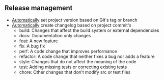 ## Release management

* [Automatically](https://innersource.soprasteria.com/dxp/dxp-core/common-librairies/dxp-gradle/blob/master/src/main/kotlin/com/soprabanking/dxp/project/DxpProject.kt#L98)
 set project version based on Git's tag or branch
* [Automatically](https://innersource.soprasteria.com/dxp/dxp-core/common-librairies/dxp-gradle/blob/master/src/main/kotlin/com/soprabanking/dxp/Changelog.kt)
 create changelog based on project commit's
    * build: Changes that affect the build system or external dependencies
    * docs: Documentation only changes
    * feat: A new feature
    * fix: A bug fix
    * perf: A code change that improves performance
    * refactor: A code change that neither fixes a bug nor adds a feature
    * style: Changes that do not affect the meaning of the code
    * test: Adding missing tests or correcting existing tests
    * chore: Other changes that don't modify src or test files
